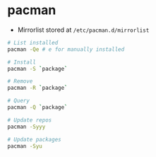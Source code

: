# pacman

- Mirrorlist stored at `/etc/pacman.d/mirrorlist`

```sh
# List installed
pacman -Qe # e for manually installed

# Install
pacman -S `package`

# Remove
pacman -R `package`

# Query
pacman -Q `package`
```

```sh
# Update repos
pacman -Syyy

# Update packages
pacman -Syu
```
